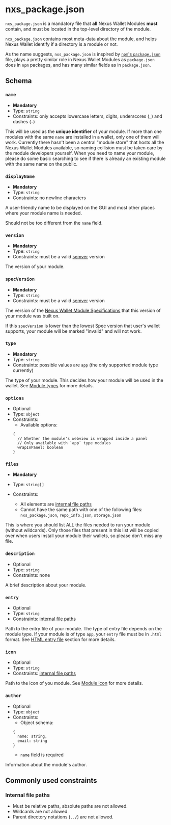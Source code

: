 # nxs_package.json

`nxs_package.json` is a mandatory file that **all** Nexus Wallet Modules **must** contain, and must be located in the top-level directory of the module.

`nxs_package.json` contains most meta-data about the module, and helps Nexus Wallet identify if a directory is a module or not.

As the name suggests, `nxs_package.json` is inspired by [`npm`'s `package.json`](https://docs.npmjs.com/files/package.json) file, plays a pretty similar role in Nexus Wallet Modules as `package.json` does in `npm` packages, and has many similar fields as in `package.json`.

## Schema

### `name`

- **Mandatory**
- Type: `string`
- Constraints: only accepts lowercase letters, digits, underscores (`_`) and dashes (`-`)

This will be used as the **unique identifier** of your module. If more than one modules with the same `name` are installed in a wallet, only one of them will work. Currently there hasn't been a central "module store" that hosts all the Nexus Wallet Modules available, so naming collision must be taken care by the module developers yourself. When you need to name your module, please do some basic searching to see if there is already an existing module with the same name on the public.

### `displayName`

- **Mandatory**
- Type: `string`
- Constraints: no newline characters

A user-friendly name to be displayed on the GUI and most other places where your module name is needed.

Should not be too different from the `name` field.

### `version`

- **Mandatory**
- Type: `string`
- Constraints: must be a valid [semver](https://semver.org/) version

The version of your module.

### `specVersion`

- **Mandatory**
- Type: `string`
- Constraints: must be a valid [semver](https://semver.org/) version

The version of the [Nexus Wallet Module Specifications](./nexus-module-specifications) that this version of your module was built on.

If this `specVersion` is lower than the lowest Spec version that user's wallet supports, your module will be marked "invalid" and will not work.

### `type`

- **Mandatory**
- Type: `string`
- Constraints: possible values are `app` (the only supported module type currently)

The type of your module. This decides how your module will be used in the wallet. See [Module types](./module-types.md) for more details.

### `options`

- Optional
- Type: `object`
- Constraints:
  - Available options:
  ```
  {
    // Whether the module's webview is wrapped inside a panel
    // Only available with `app` type modules
    wrapInPanel: boolean
  }
  ```

### `files`

- **Mandatory**
- Type: `string[]`
- Constraints:

  - All elements are [internal file paths](#internal-file-paths)
  - Cannot have the same path with one of the following files: `nxs_package.json`, `repo_info.json`, `storage.json`

This is where you should list ALL the files needed to run your module (without wildcards). Only those files that present in this list will be copied over when users install your module their wallets, so please don't miss any file.

### `description`

- Optional
- Type: `string`
- Constraints: none

A brief description about your module.

### `entry`

- Optional
- Type: `string`
- Constraints: [internal file paths](#internal-file-paths)

Path to the entry file of your module. The type of entry file depends on the module type. If your module is of type `app`, your `entry` file must be in `.html` format. See [HTML entry file](./app-modules#html-entry-file) section for more details.

### `icon`

- Optional
- Type: `string`
- Constraints: [internal file paths](#internal-file-paths)

Path to the icon of you module. See [Module icon](./module-icon.md) for more details.

### `author`

- Optional
- Type: `object`
- Constraints:
  - Object schema:
  ```
  {
    name: string,
    email: string
  }
  ```
  - `name` field is required

Information about the module's author.

## Commonly used constraints

### Internal file paths

- Must be relative paths, absolute paths are not allowed.
- Wildcards are not allowed.
- Parent directory notations (`../`) are not allowed.
